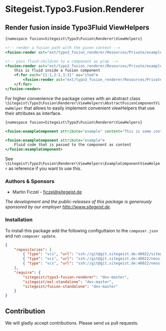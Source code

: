 # Sitegeist.Typo3.Fusion.Renderer

## Render fusion inside Typo3Fluid ViewHelpers

```xml
{namespace fusion=Sitegeist\Typo3\Fusion\Renderer\ViewHelpers}

<!-- render a fusion path with the given context -->
<fusion:render ast="ext/typo3_fusion_renderer/Resources/Private/exampleAst.json" path="renderPrototype_Vendor_Site_Example" context="{content: 'Example Content',  attribute:'example'}" />

<!-- pass fluid-children to a component as prop -->
<fusion:render ast="ext/typo3_fusion_renderer/Resources/Private/exampleAst.json" path="renderPrototype_Vendor_Site_Example" context="{attribute:'example'}" children="content">
    this is fluid inside a fusion component
    <f:for each="{1:1,2:2,3:3}" as="item">
        <fusion:render ast="ext/typo3_fusion_renderer/Resources/Private/exampleAst.json" path="renderPrototype_Vendor_Site_Example" context="{content: 'Item {item}',  attribute:'example'}" />
    </f:for>
</fusion:render>
```

For higher convenience the package comes with an abstract class `\Sitegeist\Typo3\Fusion\Renderer\ViewHelpers\AbstractFusionComponentViewHelper` that allows to 
easily implement convenient viewHelpers that use their attributes as interface. 

```xml
{namespace fusion=Sitegeist\Typo3\Fusion\Renderer\ViewHelpers}

<fusion:exampleComponent attribute="example" content="This is some content"/>

<fusion:exampleComponent attribute="example">
    Fluid code that is passed to the component as content 
</fusion:exampleComponent>
```

See `\Sitegeist\Typo3\Fusion\Renderer\ViewHelpers\ExampleComponentViewHelper` as reference if you want to use this.

### Authors & Sponsors

* Martin Ficzel - ficzel@sitegeist.de

*The development and the public-releases of this package is generously sponsored
by our employer http://www.sitegeist.de.*

### Installation

To install this package add the following configuttaion to the `composer.json` and run `composer update`.
 
```json
{
    "repositories": [
        { "type": "vcs", "url": "ssh://git@git.sitegeist.de:40022/sitegeist/Sitegeist.Typo3.Fusion.Renderer.git" },
        { "type": "vcs", "url": "ssh://git@git.sitegeist.de:40022/neos-packages/Sitegeist.Eel.Standalone.git" },
        { "type": "vcs", "url": "ssh://git@git.sitegeist.de:40022/neos-packages/Sitegeist.Fusion.Standalone.git" }
    ],
    "require": {
        "sitegeist/typo3-fusion-renderer": "dev-master",
        "sitegeist/eel-standalone": "dev-master",
        "sitegeist/fusion-standalone": "dev-master"
    }
}
```

## Contribution

We will gladly accept contributions. Please send us pull requests.
